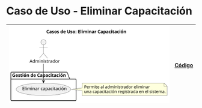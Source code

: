 # Caso de Uso - Eliminar Capacitación

| ![Diagrama de Clases](/casos_de_uso/imagenes/administrador/Eliminar_Capacitacion.svg) | [Código](/casos_de_uso/diagrama_casos_de_uso/administrador/eliminar_capacitacion/eliminar_capacitacion1.puml) |
|--------------------------------------------------------------------------------------------------|---------------------------------------------------------------------------------------------------------------|